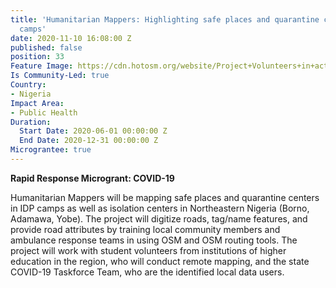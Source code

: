 ```yaml
---
title: 'Humanitarian Mappers: Highlighting safe places and quarantine centers in IDP
  camps'
date: 2020-11-10 16:08:00 Z
published: false
position: 33
Feature Image: https://cdn.hotosm.org/website/Project+Volunteers+in+action+(2)+(1).jpg
Is Community-Led: true
Country:
- Nigeria
Impact Area:
- Public Health
Duration:
  Start Date: 2020-06-01 00:00:00 Z
  End Date: 2020-12-31 00:00:00 Z
Micrograntee: true
---
```


**Rapid Response Microgrant: COVID-19**

Humanitarian Mappers will be mapping safe places and quarantine centers in IDP camps as well as isolation centers in Northeastern Nigeria (Borno, Adamawa, Yobe). The project will digitize roads, tag/name features, and provide road attributes by training local community members and ambulance response teams in using OSM and OSM routing tools. The project will work with student volunteers from institutions of higher education in the region, who will conduct remote mapping, and the state COVID-19 Taskforce Team, who are the identified local data users.